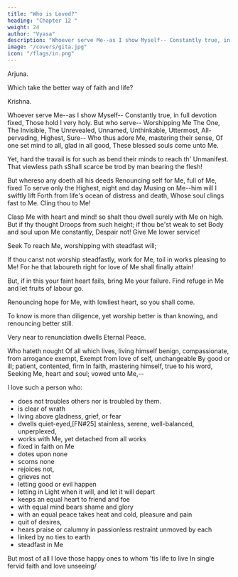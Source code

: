 ```yaml
---
title: "Who is Loved?"
heading: "Chapter 12 "
weight: 24
author: "Vyasa"
description: "Whoever serve Me--as I show Myself-- Constantly true, in full devotion fixed"
image: "/covers/gita.jpg"
icon: "/flags/in.png"
---
```



Arjuna.

<!-- Lord! of the men who serve Thee--true in heart--
As God revealed; and of the men who serve,
Worshipping Thee Unrevealed, Unbodied, Far, -->
Which take the better way of faith and life?

Krishna.

Whoever serve Me--as I show Myself-- Constantly true, in full devotion fixed,
Those hold I very holy. But who serve--
Worshipping Me The One, The Invisible,
The Unrevealed, Unnamed, Unthinkable,
Uttermost, All-pervading, Highest, Sure--
Who thus adore Me, mastering their sense,
Of one set mind to all, glad in all good,
These blessed souls come unto Me.

Yet, hard the travail is for such as bend their minds to reach th' Unmanifest. That viewless path sShall scarce be trod by man bearing the flesh! 

But whereso any doeth all his deeds Renouncing self for Me, full of Me, fixed
To serve only the Highest, night and day Musing on Me--him will I swiftly lift
Forth from life's ocean of distress and death, Whose soul clings fast to Me. Cling thou to Me!

Clasp Me with heart and mind! so shalt thou dwell surely with Me on high. But if thy thought
Droops from such height; if thou be'st weak to set Body and soul upon Me constantly,
Despair not! Give Me lower service! 

Seek To reach Me, worshipping with steadfast will;

If thou canst not worship steadfastly, work for Me, toil in works pleasing to Me!
For he that laboureth right for love of Me shall finally attain! 

But, if in this your faint heart fails, bring Me your failure. Find refuge in Me and let fruits of labour go.

Renouncing hope for Me, with lowliest heart, so you shall come. 

To know is more than diligence, yet worship better is than knowing, and renouncing better still.

Very near to renunciation dwells Eternal Peace. 

Who hateth nought
Of all which lives, living himself benign,
compassionate, from arrogance exempt,
Exempt from love of self, unchangeable
By good or ill; patient, contented, firm
In faith, mastering himself, true to his word,
Seeking Me, heart and soul; vowed unto Me,--

I love such a person who:
- does not troubles others nor is troubled by them. 
- is clear of wrath
- living above gladness, grief, or fear
- dwells quiet-eyed,[FN#25] stainless, serene, well-balanced, unperplexed,
- works with Me, yet detached from all works
- fixed in faith on Me
- dotes upon none
- scorns none
- rejoices not,
- grieves not
- letting good or evil happen
- letting in Light when it will, and let it will depart
- keeps an equal heart to friend and foe
- with equal mind bears shame and glory
- with an equal peace takes heat and cold, pleasure and pain
- quit of desires,
- hears praise or calumny in passionless restraint unmoved by each
- linked by no ties to earth
- steadfast in Me

But most of all I love those happy ones to whom 'tis life to live
In single fervid faith and love unseeing/




